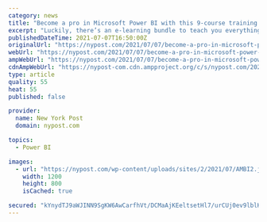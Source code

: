 ```yaml
---
category: news
title: "Become a pro in Microsoft Power BI with this 9-course training master class"
excerpt: "Luckily, there’s an e-learning bundle to teach you everything you’ve ever wanted about Microsoft Power BI. The Complete 2021 Microsoft Power BI Super Bundle is the key to learning the ins ..."
publishedDateTime: 2021-07-07T16:50:00Z
originalUrl: "https://nypost.com/2021/07/07/become-a-pro-in-microsoft-power-bi-with-this-master-class/"
webUrl: "https://nypost.com/2021/07/07/become-a-pro-in-microsoft-power-bi-with-this-master-class/"
ampWebUrl: "https://nypost.com/2021/07/07/become-a-pro-in-microsoft-power-bi-with-this-master-class/amp/"
cdnAmpWebUrl: "https://nypost-com.cdn.ampproject.org/c/s/nypost.com/2021/07/07/become-a-pro-in-microsoft-power-bi-with-this-master-class/amp/"
type: article
quality: 55
heat: 55
published: false

provider:
  name: New York Post
  domain: nypost.com

topics:
  - Power BI

images:
  - url: "https://nypost.com/wp-content/uploads/sites/2/2021/07/AMBI2.jpg?quality=90&strip=all&w=1200"
    width: 1200
    height: 800
    isCached: true

secured: "kYnydTJ9aWJINN9SgKW6AwCarfhVt/DCMaAjKEeltsetHl7/urCUj0ev9lblK+J8UYT/cElb9W53OwfHuy2LIS1MKLbS/VLYrhs9wnIsLzE+qTltPqmbubM/SC+yBd0MnFP55cwbU3vj/fvkovJ/CyWDMmO/eZraz0MTw9F6oDZnMfLUeGqazgGEHMjS+12s+scZQYbhsf2hLdsJooJCa/U7/Ra4hki4TK7P0S/mjMHT0ZcxUdLrWGT/YrI/A8FATJhcNSHgk7JR854hOqF4dCQhnfVDOG15m7ncGE7qcI5oXoYGNc0w8CbA3kAgTT7/1ZnLLizv9Ur0nTlrkDGx2nWtHrxBVj8YJot5SMqUQko=;djIfZikykZ/zuMh2GkR1DA=="
---
```


